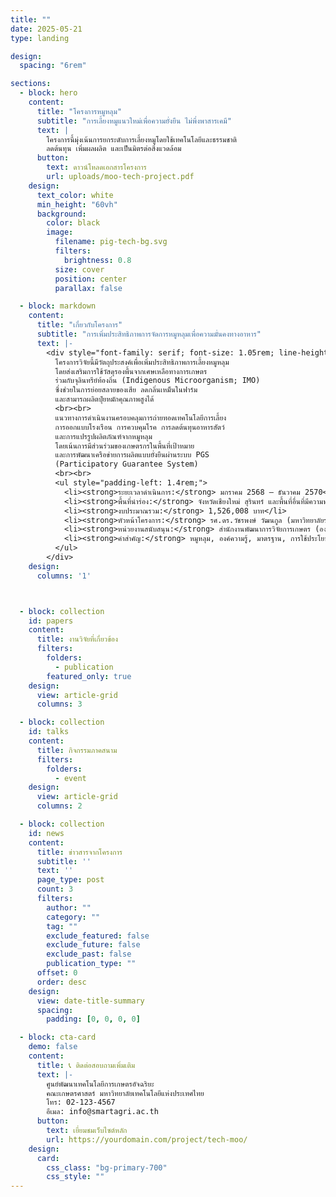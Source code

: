 ```yaml
---
title: ""
date: 2025-05-21
type: landing

design:
  spacing: "6rem"

sections:
  - block: hero
    content:
      title: "โครงการหมูหลุม"
      subtitle: "การเลี้ยงหมูแนวใหม่เพื่อความยั่งยืน ไม่พึ่งพาสารเคมี"
      text: |
        โครงการนี้มุ่งเน้นการยกระดับการเลี้ยงหมูโดยใช้เทคโนโลยีและธรรมชาติ  
        ลดต้นทุน เพิ่มผลผลิต และเป็นมิตรต่อสิ่งแวดล้อม
      button:
        text: ดาวน์โหลดเอกสารโครงการ
        url: uploads/moo-tech-project.pdf
    design:
      text_color: white
      min_height: "60vh"
      background:
        color: black
        image:
          filename: pig-tech-bg.svg
          filters:
            brightness: 0.8
          size: cover
          position: center
          parallax: false

  - block: markdown
    content:
      title: "เกี่ยวกับโครงการ"
      subtitle: "การเพิ่มประสิทธิภาพการจัดการหมูหลุมเพื่อความมั่นคงทางอาหาร"
      text: |-
        <div style="font-family: serif; font-size: 1.05rem; line-height: 1.8;">
          โครงการวิจัยนี้มีวัตถุประสงค์เพื่อเพิ่มประสิทธิภาพการเลี้ยงหมูหลุม  
          โดยส่งเสริมการใช้วัสดุรองพื้นจากเศษเหลือทางการเกษตร  
          ร่วมกับจุลินทรีย์ท้องถิ่น (Indigenous Microorganism; IMO)  
          ซึ่งช่วยในการย่อยสลายของเสีย ลดกลิ่นเหม็นในฟาร์ม  
          และสามารถผลิตปุ๋ยหมักคุณภาพสูงได้
          <br><br>
          แนวทางการดำเนินงานครอบคลุมการถ่ายทอดเทคโนโลยีการเลี้ยง  
          การออกแบบโรงเรือน การควบคุมโรค การลดต้นทุนอาหารสัตว์  
          และการแปรรูปผลิตภัณฑ์จากหมูหลุม  
          โดยเน้นการมีส่วนร่วมของเกษตรกรในพื้นที่เป้าหมาย  
          และการพัฒนาเครือข่ายการผลิตแบบยั่งยืนผ่านระบบ PGS  
          (Participatory Guarantee System)
          <br><br>
          <ul style="padding-left: 1.4rem;">
            <li><strong>ระยะเวลาดำเนินการ:</strong> มกราคม 2568 – ธันวาคม 2570</li>
            <li><strong>พื้นที่นำร่อง:</strong> จังหวัดเชียงใหม่ สุรินทร์ และพื้นที่อื่นที่มีความพร้อม</li>
            <li><strong>งบประมาณรวม:</strong> 1,526,008 บาท</li>
            <li><strong>หัวหน้าโครงการ:</strong> รศ.ดร.วัชรพงษ์ วัฒนกูล (มหาวิทยาลัยราชภัฏเชียงใหม่)</li>
            <li><strong>หน่วยงานสนับสนุน:</strong> สำนักงานพัฒนาการวิจัยการเกษตร (องค์การมหาชน)</li>
            <li><strong>คำสำคัญ:</strong> หมูหลุม, องค์ความรู้, มาตรฐาน, การใช้ประโยชน์, ภาคเหนือ</li>
          </ul>
        </div>
    design:
      columns: '1'



  - block: collection
    id: papers
    content:
      title: งานวิจัยที่เกี่ยวข้อง
      filters:
        folders:
          - publication
        featured_only: true
    design:
      view: article-grid
      columns: 3

  - block: collection
    id: talks
    content:
      title: กิจกรรมภาคสนาม
      filters:
        folders:
          - event
    design:
      view: article-grid
      columns: 2

  - block: collection
    id: news
    content:
      title: ข่าวสารจากโครงการ
      subtitle: ''
      text: ''
      page_type: post
      count: 3
      filters:
        author: ""
        category: ""
        tag: ""
        exclude_featured: false
        exclude_future: false
        exclude_past: false
        publication_type: ""
      offset: 0
      order: desc
    design:
      view: date-title-summary
      spacing:
        padding: [0, 0, 0, 0]

  - block: cta-card
    demo: false
    content:
      title: 📞 ติดต่อสอบถามเพิ่มเติม
      text: |-
        ศูนย์พัฒนาเทคโนโลยีการเกษตรอัจฉริยะ  
        คณะเกษตรศาสตร์ มหาวิทยาลัยเทคโนโลยีแห่งประเทศไทย  
        โทร: 02-123-4567  
        อีเมล: info@smartagri.ac.th
      button:
        text: เยี่ยมชมเว็บไซต์หลัก
        url: https://yourdomain.com/project/tech-moo/
    design:
      card:
        css_class: "bg-primary-700"
        css_style: ""
---
```

